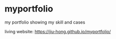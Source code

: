 # myportfolio

my portfolio showing my skill and cases

living website:
https://jiu-hong.github.io/myportfolio/
